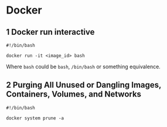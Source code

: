 # Docker
## 1 Docker run interactive
```shell script
#!/bin/bash

docker run -it <image_id> bash
```
Where `bash` could be `bash`, `/bin/bash` or something equivalence.

## 2 Purging All Unused or Dangling Images, Containers, Volumes, and Networks
```shell script
#!/bin/bash

docker system prune -a
```